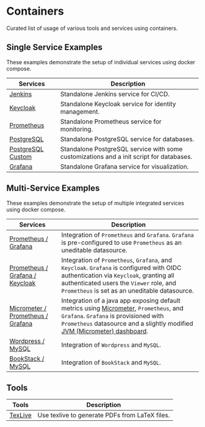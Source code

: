 # Containers

Curated list of usage of various tools and services using containers.

## Single Service Examples

These examples demonstrate the setup of individual services using docker compose.

| Services                             | Description                                                                             |
| ------------------------------------ | --------------------------------------------------------------------------------------- |
| [Jenkins](jenkins)                   | Standalone Jenkins service for CI/CD.                                                   |
| [Keycloak](keycloak)                 | Standalone Keycloak service for identity management.                                    |
| [Prometheus](prometheus)             | Standalone Prometheus service for monitoring.                                           |
| [PostgreSQL](postgres)               | Standalone PostgreSQL service for databases.                                            |
| [PostgreSQL Custom](postgres-custom) | Standalone PostgreSQL service with some customizations and a init script for databases. |
| [Grafana](grafana)                   | Standalone Grafana service for visualization.                                           |

## Multi-Service Examples

These examples demonstrate the setup of multiple integrated services using docker compose.

| Services                                                           | Description                                                                                                                                                                                                                                                                                          |
| ------------------------------------------------------------------ | ---------------------------------------------------------------------------------------------------------------------------------------------------------------------------------------------------------------------------------------------------------------------------------------------------- |
| [Prometheus / Grafana](prometheus-grafana)                         | Integration of `Prometheus` and `Grafana`. `Grafana` is pre-configured to use `Prometheus` as an uneditable datasource.                                                                                                                                                                              |
| [Prometheus / Grafana / Keycloak](prometheus-grafana-keycloak)     | Integration of `Prometheus`, `Grafana`, and `Keycloak`. `Grafana` is configured with OIDC authentication via `Keycloak`, granting all authenticated users the `Viewer` role, and `Prometheus` is set as an uneditable datasource.                                                                    |
| [Micrometer / Prometheus / Grafana](micrometer-prometheus-grafana) | Integration of a java app exposing default metrics using [Micrometer](https://micrometer.io/), `Prometheus`, and `Grafana`. `Grafana` is provisioned with `Prometheus` datasource and a slightly modified [JVM (Micrometer) dashboard](https://grafana.com/grafana/dashboards/4701-jvm-micrometer/). |
| [Wordpress / MySQL](wordpress-mysql)                               | Integration of `Wordpress` and `MySQL`.                                                                                                                                                                                                                                                              |
| [BookStack / MySQL](bookstack-mysql)                               | Integration of `BookStack` and `MySQL`.                                                                                                                                                                                                                                                              |

## Tools

| Tools              | Description                                    |
| ------------------ | ---------------------------------------------- |
| [TexLive](texlive) | Use texlive to generate PDFs from LaTeX files. |
